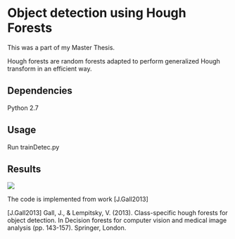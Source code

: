 # Object detection using Hough Forests

This was a part of my Master Thesis.

Hough forests are random forests adapted to perform generalized Hough transform in an efficient way.

## Dependencies

Python 2.7

## Usage

Run trainDetec.py

## Results

![](https://github.com/priyankavokuda/image-de-noising/blob/master/image/example_output.png)

The code is implemented from work [J.Gall2013]

[J.Gall2013] Gall, J., & Lempitsky, V. (2013). Class-specific hough forests for object detection. In Decision forests for computer vision and medical image analysis (pp. 143-157). Springer, London.
